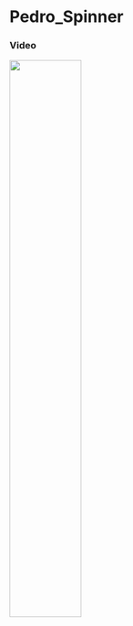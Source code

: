 # Pedro_Spinner

### Video 

<img src="https://github.com/Usaid-Dev/pedro_spinner/assets/67046451/91f795e9-b907-4847-aae3-959fb73210c9" width="50%" />
